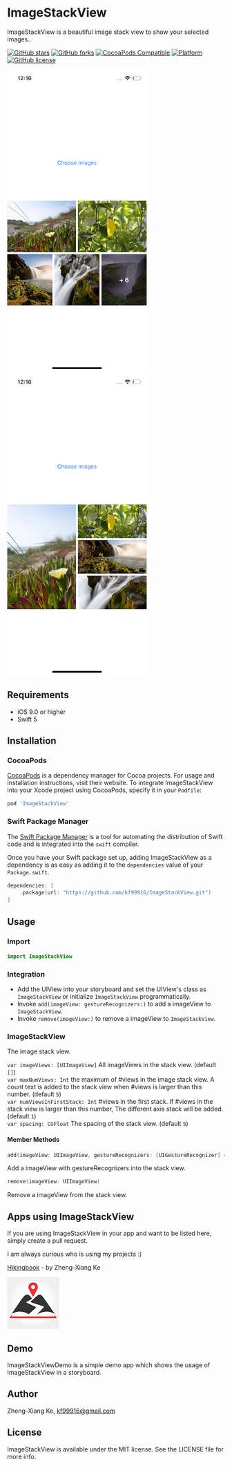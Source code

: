 # ImageStackView

ImageStackView is a beautiful image stack view to show your selected images..

[![GitHub stars](https://img.shields.io/github/stars/kf99916/ImageStackView.svg)](https://github.com/kf99916/ImageStackView/stargazers)
[![GitHub forks](https://img.shields.io/github/forks/kf99916/ImageStackView.svg)](https://github.com/kf99916/ImageStackView/network)
[![CocoaPods Compatible](https://img.shields.io/cocoapods/v/ImageStackView.svg)](https://cocoapods.org/pods/ImageStackView)
[![Platform](https://img.shields.io/cocoapods/p/ImageStackView.svg)](https://github.com/kf99916/ImageStackView)
[![GitHub license](https://img.shields.io/github/license/kf99916/ImageStackView.svg)](https://github.com/kf99916/ImageStackView/blob/master/LICENSE)

![ImageStackView](/screenshots/imageStackView-1.png 'ImageStackView')
![ImageStackView](/screenshots/imageStackView-2.png 'ImageStackView')

## Requirements

- iOS 9.0 or higher
- Swift 5

## Installation

### CocoaPods

[CocoaPods](https://cocoapods.org) is a dependency manager for Cocoa projects. For usage and installation instructions, visit their website. To integrate ImageStackView into your Xcode project using CocoaPods, specify it in your `Podfile`:

```ruby
pod 'ImageStackView'
```

### Swift Package Manager

The [Swift Package Manager](https://swift.org/package-manager/) is a tool for automating the distribution of Swift code and is integrated into the `swift` compiler.

Once you have your Swift package set up, adding ImageStackView as a dependency is as easy as adding it to the `dependencies` value of your `Package.swift`.

```swift
dependencies: [
    .package(url: "https://github.com/kf99916/ImageStackView.git")
]
```

## Usage

### Import

```swift
import ImageStackView
```

### Integration

- Add the UIView into your storyboard and set the UIView's class as `ImageStackView` or initialize `ImageStackView` programmatically.
- Invoke `add(imageView: gestureRecognizers:)` to add a imageView to `ImageStackView`.
- Invoke `remove(imageView:)` to remove a imageView to `ImageStackView`.

### ImageStackView

The image stack view.

`var imageViews: [UIImageView]` All imageViews in the stack view. (default `[]`)  
`var maxNumViews: Int` the maximum of #views in the image stack view. A count text is added to the stack view when #views is larger than this number. (default `5`)  
`var numViewsInFirstStack: Int` #views in the first stack. If #views in the stack view is larger than this number, The different axis stack will be added. (default `1`)  
`var spacing: CGFloat` The spacing of the stack view. (default `5`)

#### Member Methods

```swift
add(imageView: UIImageView, gestureRecognizers: [UIGestureRecognizer] = [])
```

Add a imageView with gestureRecognizers into the stack view.

```swift
remove(imageView: UIImageView)
```

Remove a imageView from the stack view.

## Apps using ImageStackView

If you are using ImageStackView in your app and want to be listed here, simply create a pull request.

I am always curious who is using my projects :)

[Hikingbook](https://itunes.apple.com/app/id1067838748) - by Zheng-Xiang Ke

![Hikingbook](apps/Hikingbook.png)

## Demo

ImageStackViewDemo is a simple demo app which shows the usage of ImageStackView in a storyboard.

## Author

Zheng-Xiang Ke, kf99916@gmail.com

## License

ImageStackView is available under the MIT license. See the LICENSE file for more info.
